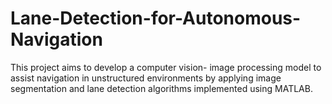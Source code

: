 # Lane-Detection-for-Autonomous-Navigation
This project aims to develop a computer vision- image processing model to assist navigation in unstructured environments by applying image segmentation and lane detection algorithms implemented using MATLAB.
